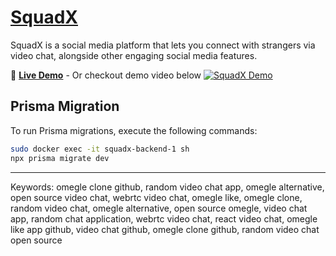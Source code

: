 # [SquadX](https://squax.devrohit.tech)

SquadX is a social media platform that lets you connect with strangers via video chat, alongside other engaging social media features. 

🔴 **[Live Demo](http://SquadX.devrohit.tech/)** - Or checkout demo video below
[![SquadX Demo](https://img.youtube.com/vi/vMq3I2Ey6Uc/0.jpg)](https://www.youtube.com/watch?v=vMq3I2Ey6Uc)

## Prisma Migration

To run Prisma migrations, execute the following commands:

```bash
sudo docker exec -it squadx-backend-1 sh
npx prisma migrate dev
```

---
Keywords: omegle clone github, random video chat app, omegle alternative, open source video chat, webrtc video chat, omegle like, omegle clone, random video chat, omegle alternative, open source omegle, video chat app, random chat application, webrtc video chat, react video chat, omegle like app github, video chat github, omegle clone github, random video chat open source
